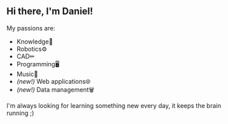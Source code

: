 ## Hi there, I'm Daniel!
My passions are:
- Knowledge🧠
- Robotics⚙
- CAD✏
- Programming🖥
- Music🎼
- *(new!)* Web applications🌐
- *(new!)* Data management🗑

I'm always looking for learning something new every day, it keeps the brain running ;)
<!---
DanielGilG/DanielGilG is a ✨ special ✨ repository because its `README.md` (this file) appears on your GitHub profile.
You can click the Preview link to take a look at your changes.
--->
